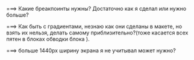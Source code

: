 ===>      Какие бреакпоинты нужны? Достаточно как я сделал или нужно больше?

===>      Как быть с градиентами, незнаю как они сделаны в макете, но взять их нельзя, делать самому приблизительно?(тоже касается всех пятен в блоках обводки блока ).

 ===>    больше 1440px ширину экрана я не учитывал может нужно?



